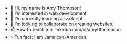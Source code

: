 - 👋 Hi, my name is Amy Thompson!
- 👀 I’m interested in web development.
- 🌱 I’m currently learning JavaScript.
- 💞️ I’m looking to collaborate on creating websites.
- 📫 How to reach me: linkedin.com/in/amy0thompson.
- ⚡ Fun fact: I am Jamaican-American.

<!---
Amy0Thompson/Amy0Thompson is a ✨ special ✨ repository because its `README.md` (this file) appears on your GitHub profile.
You can click the Preview link to take a look at your changes.
--->
